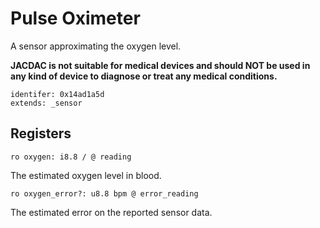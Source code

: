 #  Pulse Oximeter

A sensor approximating the oxygen level. 

**JACDAC is not suitable for medical devices and should NOT be used in any kind of device to diagnose or treat any medical conditions.**

    identifer: 0x14ad1a5d
    extends: _sensor

## Registers

    ro oxygen: i8.8 / @ reading

The estimated oxygen level in blood.

    ro oxygen_error?: u8.8 bpm @ error_reading

The estimated error on the reported sensor data.
